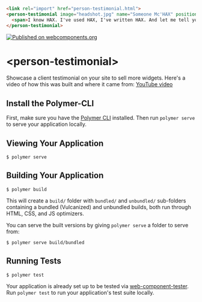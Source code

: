<!--
```
<custom-element-demo>
  <template>
    <link rel="import" href="person-testimonial.html">
    <next-code-block></next-code-block>
  </template>
</custom-element-demo>
```
-->
```html
<link rel="import" href="person-testimonial.html">
<person-testimonial image="headshot.jpg" name="Someone Mc'HAX" position="A HAX user">
  <span>I know HAX. I've used HAX, I've written HAX. And let me tell you, HAX,... it's HAX alright.</span>
</person-testimonial>

```

[![Published on webcomponents.org](https://img.shields.io/badge/webcomponents.org-published-blue.svg)](https://www.webcomponents.org/element/LRNWebComponents/person-testimonial)

# \<person-testimonial\>

Showcase a client testimonial on your site to sell more widgets. Here's a video of how this was built and where it came from: [YouTube video](https://www.youtube.com/watch?v=KrS9kUO_ghA)

## Install the Polymer-CLI

First, make sure you have the [Polymer CLI](https://www.npmjs.com/package/polymer-cli) installed. Then run `polymer serve` to serve your application locally.

## Viewing Your Application

```
$ polymer serve
```

## Building Your Application

```
$ polymer build
```

This will create a `build/` folder with `bundled/` and `unbundled/` sub-folders
containing a bundled (Vulcanized) and unbundled builds, both run through HTML,
CSS, and JS optimizers.

You can serve the built versions by giving `polymer serve` a folder to serve
from:

```
$ polymer serve build/bundled
```

## Running Tests

```
$ polymer test
```

Your application is already set up to be tested via [web-component-tester](https://github.com/Polymer/web-component-tester). Run `polymer test` to run your application's test suite locally.
